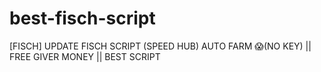 # best-fisch-script
[FISCH] UPDATE FISCH SCRIPT (SPEED HUB) AUTO FARM 😱(NO KEY) || FREE GIVER MONEY || BEST SCRIPT
